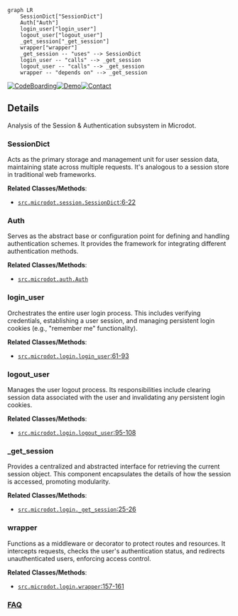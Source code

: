 ```mermaid
graph LR
    SessionDict["SessionDict"]
    Auth["Auth"]
    login_user["login_user"]
    logout_user["logout_user"]
    _get_session["_get_session"]
    wrapper["wrapper"]
    _get_session -- "uses" --> SessionDict
    login_user -- "calls" --> _get_session
    logout_user -- "calls" --> _get_session
    wrapper -- "depends on" --> _get_session
```

[![CodeBoarding](https://img.shields.io/badge/Generated%20by-CodeBoarding-9cf?style=flat-square)](https://github.com/CodeBoarding/GeneratedOnBoardings)[![Demo](https://img.shields.io/badge/Try%20our-Demo-blue?style=flat-square)](https://www.codeboarding.org/demo)[![Contact](https://img.shields.io/badge/Contact%20us%20-%20contact@codeboarding.org-lightgrey?style=flat-square)](mailto:contact@codeboarding.org)

## Details

Analysis of the Session & Authentication subsystem in Microdot.

### SessionDict
Acts as the primary storage and management unit for user session data, maintaining state across multiple requests. It's analogous to a session store in traditional web frameworks.


**Related Classes/Methods**:

- <a href="https://github.com/miguelgrinberg/microdot/blob/main/src/microdot/session.py#L6-L22" target="_blank" rel="noopener noreferrer">`src.microdot.session.SessionDict`:6-22</a>


### Auth
Serves as the abstract base or configuration point for defining and handling authentication schemes. It provides the framework for integrating different authentication methods.


**Related Classes/Methods**:

- <a href="https://github.com/miguelgrinberg/microdot/blob/main/src/microdot/auth.py" target="_blank" rel="noopener noreferrer">`src.microdot.auth.Auth`</a>


### login_user
Orchestrates the entire user login process. This includes verifying credentials, establishing a user session, and managing persistent login cookies (e.g., "remember me" functionality).


**Related Classes/Methods**:

- <a href="https://github.com/miguelgrinberg/microdot/blob/main/src/microdot/login.py#L61-L93" target="_blank" rel="noopener noreferrer">`src.microdot.login.login_user`:61-93</a>


### logout_user
Manages the user logout process. Its responsibilities include clearing session data associated with the user and invalidating any persistent login cookies.


**Related Classes/Methods**:

- <a href="https://github.com/miguelgrinberg/microdot/blob/main/src/microdot/login.py#L95-L108" target="_blank" rel="noopener noreferrer">`src.microdot.login.logout_user`:95-108</a>


### _get_session
Provides a centralized and abstracted interface for retrieving the current session object. This component encapsulates the details of how the session is accessed, promoting modularity.


**Related Classes/Methods**:

- <a href="https://github.com/miguelgrinberg/microdot/blob/main/src/microdot/login.py#L25-L26" target="_blank" rel="noopener noreferrer">`src.microdot.login._get_session`:25-26</a>


### wrapper
Functions as a middleware or decorator to protect routes and resources. It intercepts requests, checks the user's authentication status, and redirects unauthenticated users, enforcing access control.


**Related Classes/Methods**:

- <a href="https://github.com/miguelgrinberg/microdot/blob/main/src/microdot/login.py#L157-L161" target="_blank" rel="noopener noreferrer">`src.microdot.login.wrapper`:157-161</a>




### [FAQ](https://github.com/CodeBoarding/GeneratedOnBoardings/tree/main?tab=readme-ov-file#faq)
